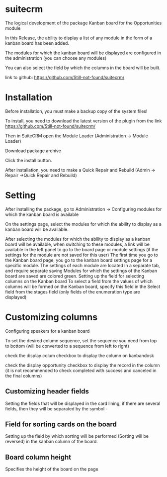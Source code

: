 # suitecrm

The logical development of the package Kanban board for the Opportunities module 

In this Release, the ability to display a list of any module in the form of a kanban board has been added.

The modules for which the kanban board will be displayed are configured in the administration (you can choose any modules)

You can also select the field by which the columns in the board will be built.

link to github: https://github.com/Still-not-found/suitecrm/
# Installation
Before installation, you must make a backup copy of the system files!

To install, you need to download the latest version of the plugin from the link https://github.com/Still-not-found/suitecrm/

Then in SuiteCRM open the Module Loader (Administration → Module Loader)

Download package archive

Click the install button.

After installation, you need to make a Quick Repair and Rebuild (Admin → Repair ->Quick Repair and Rebuild)

# Setting
After installing the package, go to Administration → Configuring modules for which the kanban board is available

On the settings page, select the modules for which the ability to display as a kanban board will be available.

After selecting the modules for which the ability to display as a kanban board will be available, when switching to these modules, a link will be available in the left panel to go to the board page or module settings (if the settings for the module are not saved for this user)
The first time you go to the Kanban board page, you go to the kanban board settings page for a specific module. The settings of each module are located in a separate tab, and require separate saving Modules for which the settings of the Kanban board are saved are colored green.
Setting up the field for selecting columns on the Kanban board
To select a field from the values of which columns will be formed on the Kanban board, specify this field in the Select field from the stages field (only fields of the enumeration type are displayed)

# Customizing columns
Configuring speakers for a kanban board

To set the desired column sequence, set the sequence you need from top to bottom (will be converted to a sequence from left to right)


check the display colum checkbox to display the column on kanbandosk

check the display opportunity checkbox to display the record in the column (it is not recommended to check completed with success and canceled in the final columns)

## Customizing header fields
Setting the fields that will be displayed in the card lining, if there are several fields, then they will be separated by the symbol -

## Field for sorting cards on the board
Setting up the field by which sorting will be performed (Sorting will be reversed) in the kanban column of the board.


## Board column height
Specifies the height of the board on the page


